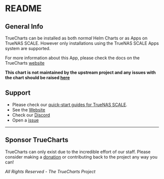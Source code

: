 # README

## General Info

TrueCharts can be installed as both *normal* Helm Charts or as Apps on TrueNAS SCALE.
However only installations using the TrueNAS SCALE Apps system are supported.

For more information about this App, please check the docs on the TrueCharts [website](https://truecharts.org/charts/stable/plausible)

**This chart is not maintained by the upstream project and any issues with the chart should be raised [here](https://github.com/truecharts/charts/issues/new/choose)**


## Support

- Please check our [quick-start guides for TrueNAS SCALE](https://truecharts.org/manual/SCALE/guides/scale-intro).
- See the [Website](https://truecharts.org)
- Check our [Discord](https://discord.gg/tVsPTHWTtr)
- Open a [issue](https://github.com/truecharts/charts/issues/new/choose)

---

## Sponsor TrueCharts

TrueCharts can only exist due to the incredible effort of our staff.
Please consider making a [donation](https://truecharts.org/sponsor) or contributing back to the project any way you can!

*All Rights Reserved - The TrueCharts Project*
